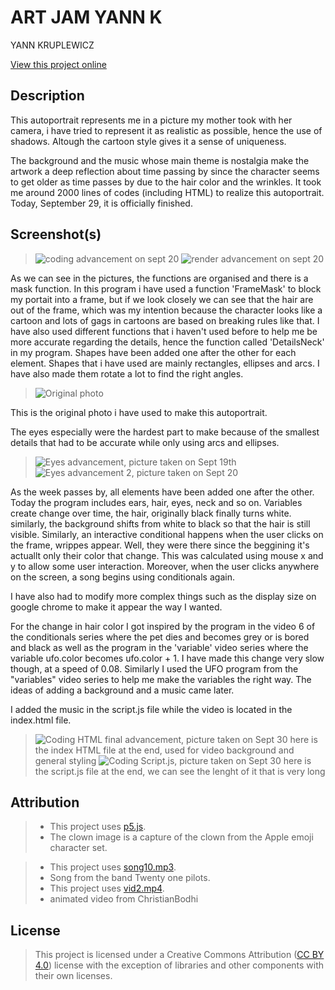 # ART JAM YANN K

YANN KRUPLEWICZ

[View this project online](URL_FOR_THE_RUNNING_PROJECT)

## Description

This autoportrait represents me in a picture my mother took with her camera, i have tried to represent it as realistic as possible, hence the use of shadows. Altough the cartoon style gives it a sense of uniqueness.

The background and the music whose main theme is nostalgia make the artwork a deep reflection about time passing by since the character seems to get older as time passes by due to the hair color and the wrinkles.
It took me around 2000 lines of codes (including HTML) to realize this autoportrait.
Today, September 29, it is officially finished.





## Screenshot(s)



> ![coding advancement](./assets/images/AJ1.pnj) on sept 20
> ![render advancement](./assets/images/AJP.jpg) on sept 20

As we can see in the pictures, the functions are organised and there is a mask function. In this program i have used a function 'FrameMask' to block my portait into a frame, but if we look closely we  can see that the hair are out of the frame, which was my intention because the character looks like a cartoon and lots of gags in cartoons are based on breaking rules like that. I have also used different functions that i haven't used before to help me be more accurate regarding the details, hence the function called 'DetailsNeck' in my program. Shapes have been added one after the other for each element. Shapes that i have used are mainly rectangles, ellipses and arcs. I have also made them rotate a lot to find the right angles.


> ![Original photo](./assets/images/photobaseARTJAM.JPG)

This is the original photo i have used to make this autoportrait.

The eyes especially were the hardest part to make because of the smallest details that had to be accurate while only using arcs and ellipses.

> ![Eyes advancement](./assets/images/EYES1.jpg), picture taken on Sept 19th
> ![Eyes advancement 2](./assets/images/EYES2.jpg), picture taken on Sept 20

As the week passes by, all elements have been added one after the other. Today the program includes ears, hair, eyes, neck and so on.
Variables create change over time, the hair, originally black finally turns white. similarly, the background shifts from white to black so that the hair is still visible.
Similarly, an interactive conditional happens when the user clicks on the frame, wrippes appear. Well, they were there since the beggining it's actuallt only their color that change.
This was calculated using mouse x and y to allow some user interaction. Moreover, when the user clicks anywhere on the screen, a song begins using conditionals again.

I have also had to modify more complex things such as the display size on google chrome to make it appear the way I wanted.

For the change in hair color I got inspired by the program in the video 6 of the conditionals series where the pet dies and becomes grey or is bored and black as well as the program in the 'variable' video series where the variable ufo.color becomes ufo.color + 1.
I have made this change very slow though, at a speed of 0.08.
Similarly I used the UFO program from the "variables" video series to help me make the variables the right way.
The ideas of adding a background and a music came later. 

I added the music in the script.js file while the video is located in the index.html file.

> ![Coding HTML final advancement](./assets/images/screen1Index.jpg), picture taken on Sept 30
here is the index HTML file at the end, used for video background and general styling
> ![Coding Script.js](./assets/images/code1.jpg), picture taken on Sept 30
here is the script.js file at the end, we can see the lenght of it that is very long









## Attribution


> - This project uses [p5.js](https://p5js.org).
> - The clown image is a capture of the clown from the Apple emoji character set.

> - This project uses [song10.mp3](https://www.youtube.com/watch?v=fBE_2sHDt4E).
> - Song from the band Twenty one pilots.
> - This project uses [vid2.mp4](https://pixabay.com/fr/videos/temps-date-limite-horloge-%C3%A9toiles-37954/).
>-  animated video from ChristianBodhi

## License


> This project is licensed under a Creative Commons Attribution ([CC BY 4.0](https://creativecommons.org/licenses/by/4.0/deed.en)) license with the exception of libraries and other components with their own licenses.